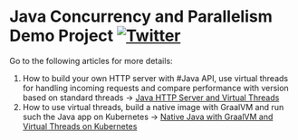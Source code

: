 # Java Concurrency and Parallelism Demo Project [![Twitter](https://img.shields.io/twitter/follow/piotr_minkowski.svg?style=social&logo=twitter&label=Follow%20Me)](https://twitter.com/piotr_minkowski)

Go to the following articles for more details:

1. How to build your own HTTP server with #Java API, use virtual threads for handling incoming requests and compare performance with version based on standard threads -> [Java HTTP Server and Virtual Threads](https://piotrminkowski.com/2022/12/22/java-http-server-and-virtual-threads/)
2. How to use virtual threads, build a native image with GraalVM and run such the Java app on Kubernetes -> [Native Java with GraalVM and Virtual Threads on Kubernetes](https://piotrminkowski.com/2023/01/04/native-java-with-graalvm-and-virtual-threads-on-kubernetes/)